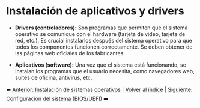 # Instalación de aplicativos y drivers
- **Drivers (controladores):** Son programas que permiten que el sistema operativo se comunique con el hardware (tarjeta de video, tarjeta de red, etc.). Es crucial instalarlos después del sistema operativo para que todos los componentes funcionen correctamente. Se deben obtener de las páginas web oficiales de los fabricantes.

- **Aplicativos (software):** Una vez que el sistema está funcionando, se instalan los programas que el usuario necesita, como navegadores web, suites de oficina, antivirus, etc.

[⬅️ Anterior: Instalación de sistemas operativos](InstalacionSO.md) | [Volver al índice](../TablaDeContenidos.md) | [Siguiente: Configuración del sistema (BIOS/UEFI) ➡️](ConfiguracionBIOSUEFI.md)